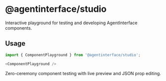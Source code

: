# @agentinterface/studio

Interactive playground for testing and developing AgentInterface components.

## Usage

```typescript
import { ComponentPlayground } from '@agentinterface/studio';

<ComponentPlayground />
```

Zero-ceremony component testing with live preview and JSON prop editing.